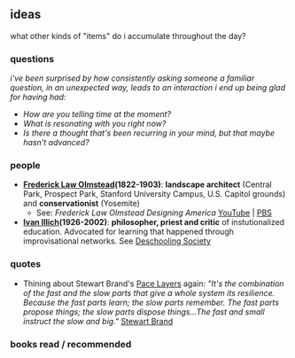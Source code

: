 ## ideas

what other kinds of "items" do i accumulate throughout the day?



###  questions
*i've been surprised by how consistently asking someone a familiar question, in an unexpected way, leads to an  interaction i end up being glad for having had:*

+  *How are you telling time at the moment?*
+  *What is resonating with you right now?*
+  *Is there a thought that's been recurring in your mind, but that maybe hasn't advanced?*

### people
+  **[Frederick Law Olmstead](https://en.wikipedia.org/wiki/Frederick_Law_Olmsted)(1822-1903)**: **landscape architect** (Central Park, Prospect Park, Stanford University Campus, U.S. Capitol grounds) and **conservationist** (Yosemite)
	+ See: *Frederick Law Olmstead Designing America* [YouTube](https://www.youtube.com/watch?v=_pbwem7z4lY) | [PBS](https://www.pbs.org/video/frederick-law-olmsted-designing-america-frederick-law-olmsted-designing-america/)
+  **[Ivan Illich](https://en.wikipedia.org/wiki/Ivan_Illich)(1926-2002)**: **philosopher, priest and critic** of instutionalized education. Advocated for learning that happened through improvisational networks. See [Deschooling Society](https://en.wikipedia.org/wiki/Deschooling_Society)


###  quotes
+  Thining about Stewart Brand's [Pace Layers](http://blog.longnow.org/02015/01/27/stewart-brand-pace-layers-thinking-at-the-interval/) again: 
*"It's the combination of the fast and the slow parts that give a whole system its resilience. Because the fast parts learn; the slow parts remember. The fast parts propose things; the slow parts dispose things...The fast and small instruct the slow and big."* [Stewart Brand](https://youtu.be/VugDxZW0VHA?t=6m18s)

###  books read / recommended 

